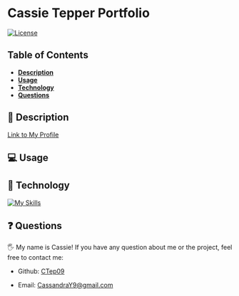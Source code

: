 # Cassie Tepper Portfolio

[![License](https://img.shields.io/badge/license-MIT-ff69b4)](https://opensource.org/license/MIT)

## Table of Contents

- [**Description**](#📑-description)
- [**Usage**](#💻-usage)
- [**Technology**](#🚀-technology)
- [**Questions**](#❓-questions)

## 📑 Description

[Link to My Profile](https://ctep09.github.io/ctep09-portfolio/)

## 💻 Usage

## 🚀 Technology

[![My Skills](https://skillicons.dev/icons?i=react,js,nodejs,tailwind)](https://skillicons.dev)

## ❓ Questions

🖐 My name is Cassie! If you have any question about me or the project, feel free to contact me:

- Github: [CTep09](https://github.com/CTep09)

- Email: [CassandraY9@gmail.com](mailto:cassandray9@gmail.com)
